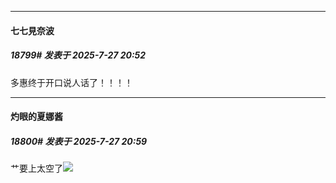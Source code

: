 ﻿
*****

####  七七見奈波  
##### 18799#       发表于 2025-7-27 20:52

多惠终于开口说人话了！！！！


*****

####  灼眼的夏娜酱  
##### 18800#       发表于 2025-7-27 20:59

艹要上太空了<img src="https://static.stage1st.com/image/smiley/face2017/066.png" referrerpolicy="no-referrer">

